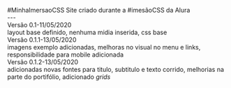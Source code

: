 #MinhaImersaoCSS Site criado durante a #imesãoCSS da Alura <br>
--- <br>
Versão 0.1-11/05/2020 <br>
layout base definido, nenhuma midia inserida, css base<br>
Versão 0.1.1-13/05/2020 <br>
imagens exemplo adicionadas, melhoras no visual no menu e links, responsibilidade para mobile adicionada <br>
Versão 0.1.2-13/05/2020 <br>
adicionadas novas fontes para titulo, subtitulo e texto corrido, melhorias na parte do portifólio, adicionado <i>grids</i>
